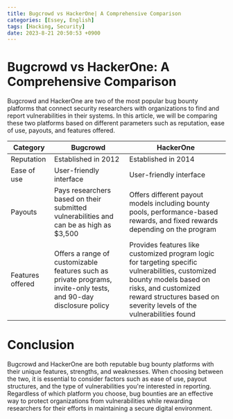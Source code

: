 ```yaml
---
title: Bugcrowd vs HackerOne| A Comprehensive Comparison
categories: [Essey, English]
tags: [Hacking, Security]
date: 2023-8-21 20:50:53 +0900
---
```



 Bugcrowd vs HackerOne: A Comprehensive Comparison
=====================================

Bugcrowd and HackerOne are two of the most popular bug bounty platforms that connect security researchers with organizations to find and report vulnerabilities in their systems. In this article, we will be comparing these two platforms based on different parameters such as reputation, ease of use, payouts, and features offered.

| Category | Bugcrowd | HackerOne |
| --- | --- | --- |
| Reputation | Established in 2012 | Established in 2014 |
| Ease of use | User-friendly interface | User-friendly interface |
| Payouts | Pays researchers based on their submitted vulnerabilities and can be as high as $3,500 | Offers different payout models including bounty pools, performance-based rewards, and fixed rewards depending on the program |
| Features offered | Offers a range of customizable features such as private programs, invite-only tests, and 90-day disclosure policy | Provides features like customized program logic for targeting specific vulnerabilities, customized bounty models based on risks, and customized reward structures based on severity levels of the vulnerabilities found |

Conclusion
=======

Bugcrowd and HackerOne are both reputable bug bounty platforms with their unique features, strengths, and weaknesses. When choosing between the two, it is essential to consider factors such as ease of use, payout structures, and the type of vulnerabilities you're interested in reporting. Regardless of which platform you choose, bug bounties are an effective way to protect organizations from vulnerabilities while rewarding researchers for their efforts in maintaining a secure digital environment.
